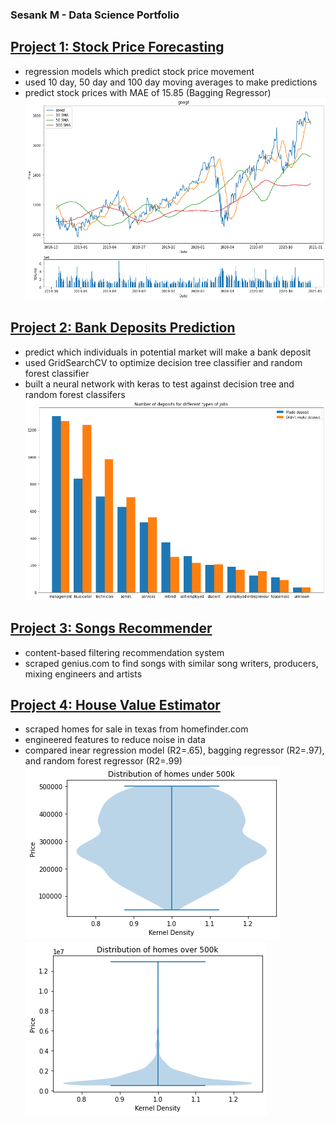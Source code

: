 ###  Sesank M - Data Science Portfolio

## [Project 1: Stock Price Forecasting](https://github.com/sesankm/stock_price_prediction)
* regression models which predict stock price movement
* used 10 day, 50 day and 100 day moving averages to make predictions
* predict stock prices with MAE of 15.85 (Bagging Regressor)
![](/images/google_price_chart.png)

## [Project 2: Bank Deposits Prediction](https://github.com/sesankm/bank_deposit_prediction)
* predict which individuals in potential market will make a bank deposit
* used GridSearchCV to optimize decision tree classifier and random forest classifier
* built a neural network with keras to test against decision tree and random forest classifers
![](/images/jobs_plot.png)

## [Project 3: Songs Recommender](https://github.com/sesankm/song-recommender)
* content-based filtering recommendation system
* scraped genius.com to find songs with similar song writers, producers, mixing engineers and artists

## [Project 4: House Value Estimator](https://github.com/sesankm/house_price_prediction)
* scraped homes for sale in texas from homefinder.com
* engineered features to reduce noise in data
* compared inear regression model (R2=.65), bagging regressor (R2=.97), and random forest regressor (R2=.99)<br>
![](/images/dist1.png)
![](/images/dist2.png)
